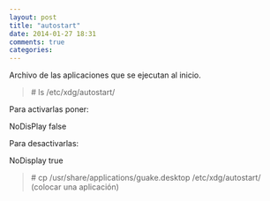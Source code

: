 ```yaml
---
layout: post
title: "autostart"
date: 2014-01-27 18:31
comments: true
categories: 
---
```

Archivo de las aplicaciones que se ejecutan al inicio.

>\# ls /etc/xdg/autostart/

Para activarlas poner:

NoDisPlay false

Para desactivarlas:

NoDisplay true

>\# cp /usr/share/applications/guake.desktop /etc/xdg/autostart/ (colocar una aplicación)

